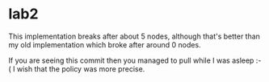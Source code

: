 # lab2

This implementation breaks after about 5 nodes, although that's better than my old implementation which broke after around 0 nodes.

If you are seeing this commit then you managed to pull while I was asleep :-( I wish that the policy was more precise.
